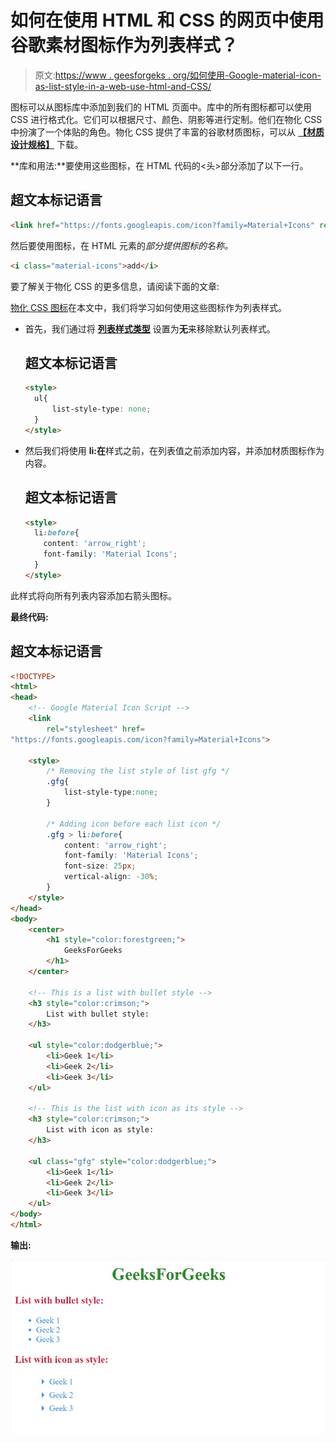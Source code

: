 # 如何在使用 HTML 和 CSS 的网页中使用谷歌素材图标作为列表样式？

> 原文:[https://www . geesforgeks . org/如何使用-Google-material-icon-as-list-style-in-a-web-use-html-and-CSS/](https://www.geeksforgeeks.org/how-to-use-google-material-icon-as-list-style-in-a-webpage-using-html-and-css/)

图标可以从图标库中添加到我们的 HTML 页面中。库中的所有图标都可以使用 CSS 进行格式化。它们可以根据尺寸、颜色、阴影等进行定制。他们在物化 CSS 中扮演了一个体贴的角色。物化 CSS 提供了丰富的谷歌材质图标，可以从 [**【材质设计规格】**](https://material.io/resources/icons/?style=baseline) 下载。

**库和用法:**要使用这些图标，在 HTML 代码的<头>部分添加了以下一行。

## 超文本标记语言

```html
<link href="https://fonts.googleapis.com/icon?family=Material+Icons" rel="stylesheet">
```

然后要使用图标，在 HTML 元素的*部分提供图标的名称。*

```html
<i class="material-icons">add</i>
```

要了解关于物化 CSS 的更多信息，请阅读下面的文章:

[物化 CSS 图标](https://www.geeksforgeeks.org/materialize-css-icons/)在本文中，我们将学习如何使用这些图标作为列表样式。

*   首先，我们通过将 [**列表样式类型**](https://www.geeksforgeeks.org/css-list-style-type-property/) 设置为**无**来移除默认列表样式。

    ## 超文本标记语言

    ```html
    <style>
      ul{
          list-style-type: none;
      }
    </style>
    ```

*   然后我们将使用 **li:在**样式之前，在列表值之前添加内容，并添加材质图标作为内容。

    ## 超文本标记语言

    ```html
    <style>
      li:before{
        content: 'arrow_right';
        font-family: 'Material Icons';
      }
    </style>
    ```

此样式将向所有列表内容添加右箭头图标。

**最终代码:**

## 超文本标记语言

```html
<!DOCTYPE> 
<html> 
<head>
    <!-- Google Material Icon Script -->
    <link 
        rel="stylesheet" href=
"https://fonts.googleapis.com/icon?family=Material+Icons">

    <style>
        /* Removing the list style of list gfg */
        .gfg{
            list-style-type:none;
        }

        /* Adding icon before each list icon */
        .gfg > li:before{
            content: 'arrow_right';
            font-family: 'Material Icons';
            font-size: 25px;
            vertical-align: -30%;
        }
    </style>
</head> 
<body> 
    <center>
        <h1 style="color:forestgreen;"> 
            GeeksForGeeks
        </h1> 
    </center>

    <!-- This is a list with bullet style -->
    <h3 style="color:crimson;">
        List with bullet style:
    </h3>

    <ul style="color:dodgerblue;">
        <li>Geek 1</li>
        <li>Geek 2</li>
        <li>Geek 3</li>
    </ul> 

    <!-- This is the list with icon as its style -->
    <h3 style="color:crimson;">
        List with icon as style:
    </h3>

    <ul class="gfg" style="color:dodgerblue;">
        <li>Geek 1</li>
        <li>Geek 2</li>
        <li>Geek 3</li>
    </ul> 
</body> 
</html>
```

**输出:**

![](img/7ae5fc156ac792d413bd675ad70b86f3.png)